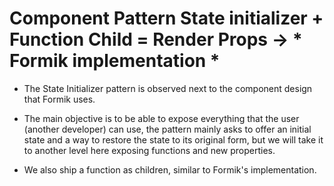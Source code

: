 # Component Pattern State initializer + Function Child = Render Props -> * Formik implementation *

- The State Initializer pattern is observed next to the component design that Formik uses.

- The main objective is to be able to expose everything that the user (another developer) can use, the pattern mainly asks to offer an initial state and a way to restore the state to its original form, but we will take it to another level here exposing functions and new properties.

- We also ship a function as children, similar to Formik's implementation.